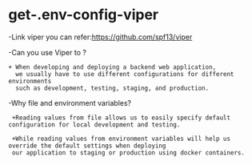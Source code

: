 # get-.env-config-viper

-Link viper you can refer:https://github.com/spf13/viper

-Can you use Viper to ?

    + When developing and deploying a backend web application, 
      we usually have to use different configurations for different environments 
      such as development, testing, staging, and production.
      
-Why file and environment variables?

     +Reading values from file allows us to easily specify default configuration for local development and testing.
     
     +While reading values from environment variables will help us override the default settings when deploying 
     our application to staging or production using docker containers.
